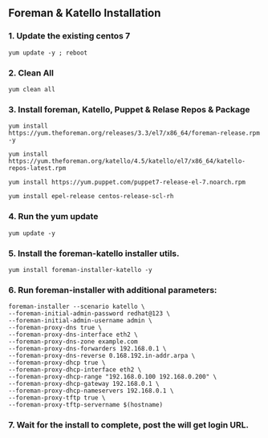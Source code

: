 ## Foreman & Katello Installation 


### 1. Update the existing centos 7 
```
yum update -y ; reboot
```

### 2. Clean All
```
yum clean all 
```

### 3. Install foreman, Katello, Puppet & Relase Repos & Package 
```
yum install https://yum.theforeman.org/releases/3.3/el7/x86_64/foreman-release.rpm -y 
```
```
yum install https://yum.theforeman.org/katello/4.5/katello/el7/x86_64/katello-repos-latest.rpm
```
```
yum install https://yum.puppet.com/puppet7-release-el-7.noarch.rpm
```

```
yum install epel-release centos-release-scl-rh
```

### 4. Run the yum update 
```
yum update -y 
```

### 5. Install the foreman-katello installer utils.
```
yum install foreman-installer-katello -y 
```

### 6. Run foreman-installer with additional parameters:
```
foreman-installer --scenario katello \
--foreman-initial-admin-password redhat@123 \
--foreman-initial-admin-username admin \
--foreman-proxy-dns true \
--foreman-proxy-dns-interface eth2 \
--foreman-proxy-dns-zone example.com
--foreman-proxy-dns-forwarders 192.168.0.1 \
--foreman-proxy-dns-reverse 0.168.192.in-addr.arpa \
--foreman-proxy-dhcp true \
--foreman-proxy-dhcp-interface eth2 \
--foreman-proxy-dhcp-range "192.168.0.100 192.168.0.200" \
--foreman-proxy-dhcp-gateway 192.168.0.1 \
--foreman-proxy-dhcp-nameservers 192.168.0.1 \
--foreman-proxy-tftp true \
--foreman-proxy-tftp-servername $(hostname)
```

### 7. Wait for the install to complete, post the will get login URL. 
